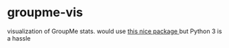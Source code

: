 # groupme-vis
visualization of GroupMe stats.  would use <a href = "https://pypi.python.org/pypi/GroupyAPI"> this nice package </a> but Python 3 is a hassle

